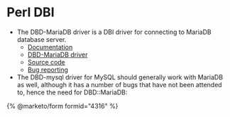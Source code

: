 # Perl DBI

* The DBD-MariaDB driver is a DBI driver for connecting to MariaDB database server.
  * [Documentation](https://metacpan.org/pod/DBD::MariaDB)
  * [DBD-MariaDB driver](https://metacpan.org/release/DBD-MariaDB)
  * [Source code](https://github.com/gooddata/DBD-MariaDB)
  * [Bug reporting](https://github.com/gooddata/DBD-MariaDB/issues)
* The DBD-mysql driver for MySQL should generally work with MariaDB as well, although it has a number of bugs that have not been attended to, hence the need for DBD::MariaDB:


{% @marketo/form formid="4316" %}
